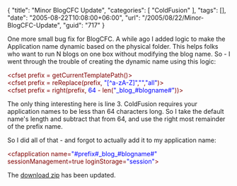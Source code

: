 {
	"title": "Minor BlogCFC Update",
	"categories": [
		"ColdFusion"
	],
	"tags": [],
	"date": "2005-08-22T10:08:00+06:00",
	"url": "/2005/08/22/Minor-BlogCFC-Update",
	"guid": "717"
}

One more small bug fix for BlogCFC. A while ago I added logic to make the Application name dynamic based on the physical folder. This helps folks who want to run N blogs on one box without modifying the blog name. So - I went through the trouble of creating the dynamic name using this logic:

<div class="code"><FONT COLOR=MAROON>&lt;cfset prefix = getCurrentTemplatePath()&gt;</FONT><br>
<FONT COLOR=MAROON>&lt;cfset prefix = reReplace(prefix, <FONT COLOR=BLUE>"[^a-zA-Z]"</FONT>,<FONT COLOR=BLUE>""</FONT>,<FONT COLOR=BLUE>"all"</FONT>)&gt;</FONT><br>
<FONT COLOR=MAROON>&lt;cfset prefix = right(prefix,<FONT COLOR=BLUE> 64</FONT> - len(<FONT COLOR=BLUE>"_blog_#blogname#"</FONT>))&gt;</FONT></div>

The only thing interesting here is line 3. ColdFusion requires your application names to be less than 64 characters long. So I take the default name's length and subtract that from 64, and use the right most remainder of the prefix name. 

So I did all of that - and forgot to actually add it to my application name:

<div class="code"><FONT COLOR=MAROON>&lt;cfapplication name=<FONT COLOR=BLUE>"#prefix#_blog_#blogname#"</FONT> sessionManagement=true loginStorage=<FONT COLOR=BLUE>"session"</FONT>&gt;</FONT></div>

The <a href="http://ray.camdenfamily.com/blog.zip">download zip</a> has been updated.